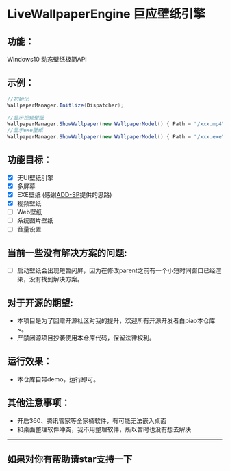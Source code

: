 # LiveWallpaperEngine 巨应壁纸引擎

## 功能：
Windows10 动态壁纸极简API

## 示例：
```csharp
//初始化
WallpaperManager.Initlize(Dispatcher);

//显示视频壁纸
WallpaperManager.ShowWallpaper(new WallpaperModel() { Path = "/xxx.mp4"},WallpaperManager.Screens[0])
//显示exe壁纸
WallpaperManager.ShowWallpaper(new WallpaperModel() { Path = "/xxx.exe"},WallpaperManager.Screens[0])
```

## 功能目标：
- [x] 无UI壁纸引擎
- [x] 多屏幕
- [x] EXE壁纸 (感谢[ADD-SP](https://github.com/ADD-SP)提供的思路)  
- [x] 视频壁纸
- [ ] Web壁纸
- [ ] 系统图片壁纸
- [ ] 音量设置

## 当前一些没有解决方案的问题:
- [ ] 启动壁纸会出现短暂闪屏，因为在修改parent之前有一个小短时间窗口已经渲染，没有找到解决方案。

## 对于开源的期望:
- 本项目是为了回赠开源社区对我的提升，欢迎所有开源开发者白piao本仓库~。
- 严禁闭源项目抄袭使用本仓库代码，保留法律权利。

## 运行效果：
* 本仓库自带demo，运行即可。  

## 其他注意事项：
* 开启360、腾讯管家等全家桶软件，有可能无法嵌入桌面
* 和桌面整理软件冲突，我不用整理软件，所以暂时也没有想去解决

---

## 如果对你有帮助请star支持一下
